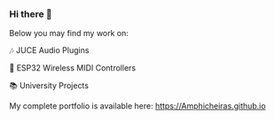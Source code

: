 ### Hi there 👋

Below you may find my work on:

🎶 JUCE Audio Plugins

🔭 ESP32 Wireless MIDI Controllers

📚 University Projects

My complete portfolio is available here: https://Amphicheiras.github.io

